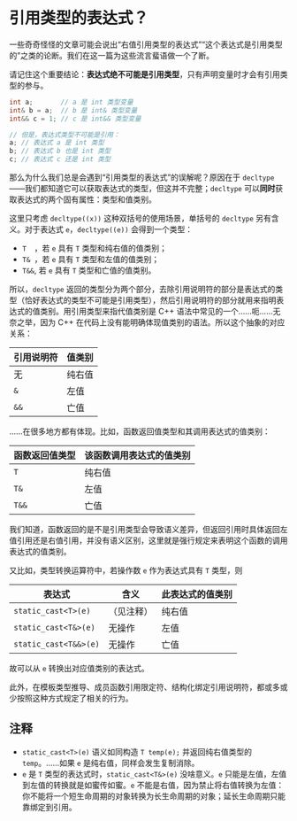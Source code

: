 # 引用类型的表达式？

一些奇奇怪怪的文章可能会说出“右值引用类型的表达式”“这个表达式是引用类型的”之类的论断。我们在这一篇为这些流言蜚语做一个了断。

请记住这个重要结论：**表达式绝不可能是引用类型**，只有声明变量时才会有引用类型的参与。

```cpp
int a;       // a 是 int 类型变量
int& b = a;  // b 是 int& 类型变量
int&& c = 1; // c 是 int&& 类型变量

// 但是，表达式类型不可能是引用：
a; // 表达式 a 是 int 类型
b; // 表达式 b 也是 int 类型
c; // 表达式 c 还是 int 类型
```

那么为什么我们总是会遇到“引用类型的表达式”的误解呢？原因在于 `decltype`——我们都知道它可以获取表达式的类型，但这并不完整；`decltype` 可以**同时**获取表达式的两个固有属性：类型和值类别。

这里只考虑 `decltype((x))` 这种双括号的使用场景，单括号的 `decltype` 另有含义。对于表达式 `e`，`decltype((e))` 会得到一个类型：

- `T  `，若 `e` 具有 `T` 类型和纯右值的值类别；
- `T& `，若 `e` 具有 `T` 类型和左值的值类别；
- `T&&`, 若 `e` 具有 `T` 类型和亡值的值类别。

所以，`decltype` 返回的类型分为两个部分，去除引用说明符的部分是表达式的类型（恰好表达式的类型不可能是引用类型），然后引用说明符的部分就用来指明表达式的值类别。用引用类型来指代值类别是 C++ 语法中常见的一个……呃……无奈之举，因为 C++ 在代码上没有能明确体现值类别的语法。所以这个抽象的对应关系：

| 引用说明符 | 值类别 |
| ---------- | ------ |
| 无         | 纯右值 |
| `&`        | 左值   |
| `&&`       | 亡值   |

……在很多地方都有体现。比如，函数返回值类型和其调用表达式的值类别：

| 函数返回值类型 | 该函数调用表达式的值类别 |
| -------------- | ------------------------ |
| `T`            | 纯右值                   |
| `T&`           | 左值                     |
| `T&&`          | 亡值                     |

我们知道，函数返回的是不是引用类型会导致语义差异，但返回引用时具体返回左值引用还是右值引用，并没有语义区别，这里就是强行规定来表明这个函数的调用表达式的值类别。

又比如，类型转换运算符中，若操作数 `e` 作为表达式具有 `T` 类型，则

| 表达式                | 含义       | 此表达式的值类别 |
| --------------------- | ---------- | ---------------- |
| `static_cast<T>(e)`   | （见注释） | 纯右值           |
| `static_cast<T&>(e)`  | 无操作     | 左值             |
| `static_cast<T&&>(e)` | 无操作     | 亡值             |

故可以从 `e` 转换出对应值类别的表达式。

此外，在模板类型推导、成员函数引用限定符、结构化绑定引用说明符，都或多或少按照这种方式规定了相关的行为。

## 注释

- `static_cast<T>(e)` 语义如同构造 `T temp(e);` 并返回纯右值类型的 `temp`。……如果 `e` 是纯右值，同样会发生复制消除。
- `e` 是 `T` 类型的表达式时，`static_cast<T&>(e)` 没啥意义。`e` 只能是左值，左值到左值的转换就是如蜜传如蜜。`e` 不能是右值，因为禁止将右值转换为左值：你不能将一个短生命周期的对象转换为长生命周期的对象；延长生命周期只能靠绑定到引用。
